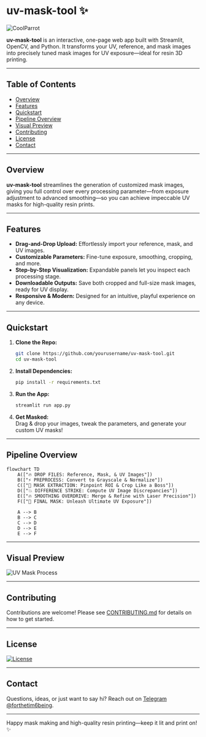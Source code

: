 # uv-mask-tool ✨

![CoolParrot](https://cultofthepartyparrot.com/parrots/hd/parrot.gif)

**uv-mask-tool** is an interactive, one-page web app built with Streamlit, OpenCV, and Python. It transforms your UV, reference, and mask images into precisely tuned mask images for UV exposure—ideal for resin 3D printing.

---

## Table of Contents
- [Overview](#overview)
- [Features](#features)
- [Quickstart](#quickstart)
- [Pipeline Overview](#pipeline-overview)
- [Visual Preview](#visual-preview)
- [Contributing](#contributing)
- [License](#license)
- [Contact](#contact)

---

## Overview
**uv-mask-tool** streamlines the generation of customized mask images, giving you full control over every processing parameter—from exposure adjustment to advanced smoothing—so you can achieve impeccable UV masks for high-quality resin prints.

---

## Features
- **Drag-and-Drop Upload:** Effortlessly import your reference, mask, and UV images.
- **Customizable Parameters:** Fine-tune exposure, smoothing, cropping, and more.
- **Step-by-Step Visualization:** Expandable panels let you inspect each processing stage.
- **Downloadable Outputs:** Save both cropped and full-size mask images, ready for UV display.
- **Responsive & Modern:** Designed for an intuitive, playful experience on any device.

---

## Quickstart
1. **Clone the Repo:**
   ```bash
   git clone https://github.com/yourusername/uv-mask-tool.git
   cd uv-mask-tool
   ```
2. **Install Dependencies:**
   ```bash
   pip install -r requirements.txt
   ```
3. **Run the App:**
   ```bash
   streamlit run app.py
   ```
4. **Get Masked:**  
   Drag & drop your images, tweak the parameters, and generate your custom UV masks!

---

## Pipeline Overview
```mermaid
flowchart TD
    A(["🔥 DROP FILES: Reference, Mask, & UV Images"])
    B(["⚡ PREPROCESS: Convert to Grayscale & Normalize"])
    C(["🎯 MASK EXTRACTION: Pinpoint ROI & Crop Like a Boss"])
    D(["💥 DIFFERENCE STRIKE: Compute UV Image Discrepancies"])
    E(["🔥 SMOOTHING OVERDRIVE: Merge & Refine with Laser Precision"])
    F(["🚀 FINAL MASK: Unleash Ultimate UV Exposure"])

    A --> B
    B --> C
    C --> D
    D --> E
    E --> F
```

---

## Visual Preview
![UV Mask Process](https://media.giphy.com/media/sltXBTQh2ogIFYwNNk/giphy.gif)

---

## Contributing
Contributions are welcome! Please see [CONTRIBUTING.md](./CONTRIBUTING.md) for details on how to get started.

---

## License
[![License](https://img.shields.io/github/license/yourusername/uv-mask-tool?style=for-the-badge)](./LICENSE)

---

## Contact
Questions, ideas, or just want to say hi? Reach out on [Telegram @forthetim6being](https://t.me/forthetim6being).

---

Happy mask making and high-quality resin printing—keep it lit and print on! ✨
